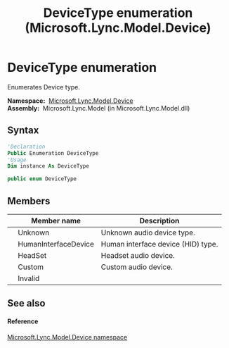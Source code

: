 ﻿---
title: DeviceType enumeration (Microsoft.Lync.Model.Device)
TOCTitle: DeviceType enumeration
ms:assetid: T:Microsoft.Lync.Model.Device.DeviceType_DI_3_UC_OCS14MrefLyncWPF
ms:mtpsurl: https://msdn.microsoft.com/en-us/library/microsoft.lync.model.device.devicetype_di_3_uc_ocs14mreflyncwpf(v=office.15)
ms:contentKeyID: 48592277
ms.date: 07/28/2014
mtps_version: v=office.15
f1_keywords:
- Microsoft.Lync.Model.Device.DeviceType
- Microsoft.Lync.Model.Device.DeviceType.Custom
- Microsoft.Lync.Model.Device.DeviceType.HeadSet
- Microsoft.Lync.Model.Device.DeviceType.HumanInterfaceDevice
- Microsoft.Lync.Model.Device.DeviceType.Invalid
- Microsoft.Lync.Model.Device.DeviceType.Unknown
dev_langs:
- CSharp
- JScript
- VB
- other
---

# DeviceType enumeration

Enumerates Device type.

**Namespace:**  [Microsoft.Lync.Model.Device](microsoft-lync-model-device-namespace_2.md)  
**Assembly:**  Microsoft.Lync.Model (in Microsoft.Lync.Model.dll)

## Syntax

``` vb
'Declaration
Public Enumeration DeviceType
'Usage
Dim instance As DeviceType
```

``` csharp
public enum DeviceType
```

## Members

<table>
<thead>
<tr class="header">
<th></th>
<th>Member name</th>
<th>Description</th>
</tr>
</thead>
<tbody>
<tr class="odd">
<td></td>
<td>Unknown</td>
<td>Unknown audio device type.</td>
</tr>
<tr class="even">
<td></td>
<td>HumanInterfaceDevice</td>
<td>Human interface device (HID) type.</td>
</tr>
<tr class="odd">
<td></td>
<td>HeadSet</td>
<td>Headset audio device.</td>
</tr>
<tr class="even">
<td></td>
<td>Custom</td>
<td>Custom audio device.</td>
</tr>
<tr class="odd">
<td></td>
<td>Invalid</td>
<td></td>
</tr>
</tbody>
</table>


## See also

#### Reference

[Microsoft.Lync.Model.Device namespace](microsoft-lync-model-device-namespace_2.md)

